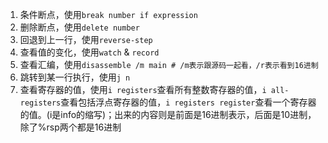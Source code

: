 1. 条件断点，使用`break number if expression`
2. 删除断点，使用`delete number`
3. 回退到上一行，使用`reverse-step`
4. 查看值的变化，使用`watch` & `record `
5. 查看汇编，使用`disassemble /m main # /m表示跟源码一起看，/r表示看到16进制`
6. 跳转到某一行执行，使用`j n`
7. 查看寄存器的值，使用`i registers`查看所有整数寄存器的值，`i all-registers`查看包括浮点寄存器的值，`i registers register`查看一个寄存器的值。(i是info的缩写)；出来的内容则是前面是16进制表示，后面是10进制，除了%rsp两个都是16进制

